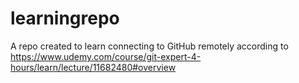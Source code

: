 # learningrepo
A repo created to learn connecting to GitHub remotely according to
https://www.udemy.com/course/git-expert-4-hours/learn/lecture/11682480#overview 
